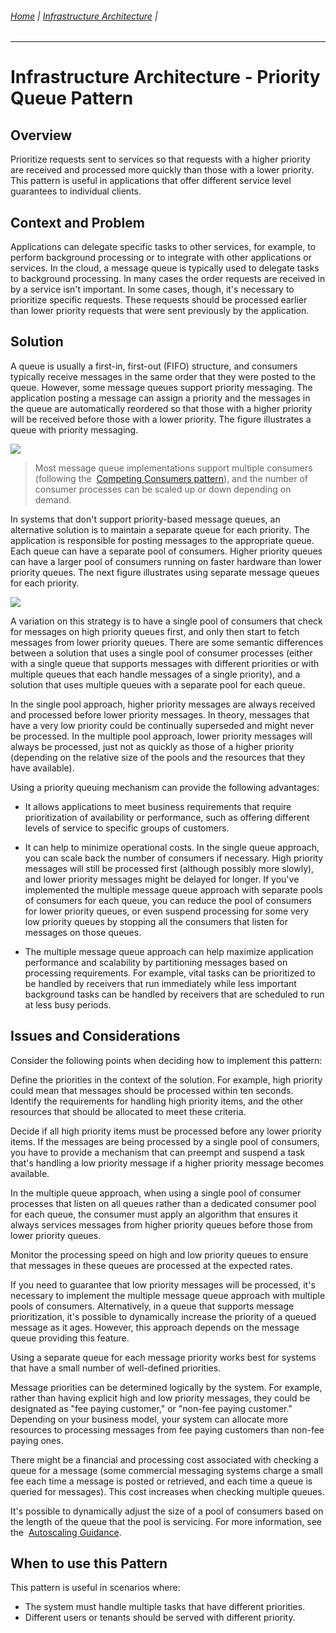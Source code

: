 ###### [Home](https://github.com/RyKaj/Documentation/blob/master/README.md) | [Infrastructure Architecture](https://github.com/RyKaj/Documentation/tree/master/InfrastructureArchitecture/README.md) |
------------


Infrastructure Architecture - Priority Queue Pattern
==================================================


 
Overview
--------

Prioritize requests sent to services so that requests with a higher
priority are received and processed more quickly than those with a lower
priority. This pattern is useful in applications that offer different
service level guarantees to individual clients.

Context and Problem
-------------------

Applications can delegate specific tasks to other services, for example,
to perform background processing or to integrate with other applications
or services. In the cloud, a message queue is typically used to delegate
tasks to background processing. In many cases the order requests are
received in by a service isn\'t important. In some cases, though, it\'s
necessary to prioritize specific requests. These requests should be
processed earlier than lower priority requests that were sent previously
by the application.

Solution
--------

A queue is usually a first-in, first-out (FIFO) structure, and consumers
typically receive messages in the same order that they were posted to
the queue. However, some message queues support priority messaging. The
application posting a message can assign a priority and the messages in
the queue are automatically reordered so that those with a higher
priority will be received before those with a lower priority. The figure
illustrates a queue with priority messaging.

![](attachments/463533389/463533387.png)

> Most message queue implementations support multiple consumers
> (following the  [Competing Consumers
> pattern](https://docs.microsoft.com/en-us/azure/architecture/patterns/competing-consumers)),
> and the number of consumer processes can be scaled up or down
> depending on demand.

In systems that don\'t support priority-based message queues, an
alternative solution is to maintain a separate queue for each priority.
The application is responsible for posting messages to the appropriate
queue. Each queue can have a separate pool of consumers. Higher priority
queues can have a larger pool of consumers running on faster hardware
than lower priority queues. The next figure illustrates using separate
message queues for each priority.

![](attachments/463533389/463533388.png)

A variation on this strategy is to have a single pool of consumers that
check for messages on high priority queues first, and only then start to
fetch messages from lower priority queues. There are some semantic
differences between a solution that uses a single pool of consumer
processes (either with a single queue that supports messages with
different priorities or with multiple queues that each handle messages
of a single priority), and a solution that uses multiple queues with a
separate pool for each queue.

In the single pool approach, higher priority messages are always
received and processed before lower priority messages. In theory,
messages that have a very low priority could be continually superseded
and might never be processed. In the multiple pool approach, lower
priority messages will always be processed, just not as quickly as those
of a higher priority (depending on the relative size of the pools and
the resources that they have available).

Using a priority queuing mechanism can provide the following advantages:

-   It allows applications to meet business requirements that require
    prioritization of availability or performance, such as offering
    different levels of service to specific groups of customers.

-   It can help to minimize operational costs. In the single queue
    approach, you can scale back the number of consumers if necessary.
    High priority messages will still be processed first (although
    possibly more slowly), and lower priority messages might be delayed
    for longer. If you\'ve implemented the multiple message queue
    approach with separate pools of consumers for each queue, you can
    reduce the pool of consumers for lower priority queues, or even
    suspend processing for some very low priority queues by stopping all
    the consumers that listen for messages on those queues.

-   The multiple message queue approach can help maximize application
    performance and scalability by partitioning messages based on
    processing requirements. For example, vital tasks can be prioritized
    to be handled by receivers that run immediately while less important
    background tasks can be handled by receivers that are scheduled to
    run at less busy periods.

Issues and Considerations
-------------------------

Consider the following points when deciding how to implement this
pattern:

Define the priorities in the context of the solution. For example, high
priority could mean that messages should be processed within ten
seconds. Identify the requirements for handling high priority items, and
the other resources that should be allocated to meet these criteria.

Decide if all high priority items must be processed before any lower
priority items. If the messages are being processed by a single pool of
consumers, you have to provide a mechanism that can preempt and suspend
a task that\'s handling a low priority message if a higher priority
message becomes available.

In the multiple queue approach, when using a single pool of consumer
processes that listen on all queues rather than a dedicated consumer
pool for each queue, the consumer must apply an algorithm that ensures
it always services messages from higher priority queues before those
from lower priority queues.

Monitor the processing speed on high and low priority queues to ensure
that messages in these queues are processed at the expected rates.

If you need to guarantee that low priority messages will be processed,
it\'s necessary to implement the multiple message queue approach with
multiple pools of consumers. Alternatively, in a queue that supports
message prioritization, it\'s possible to dynamically increase the
priority of a queued message as it ages. However, this approach depends
on the message queue providing this feature.

Using a separate queue for each message priority works best for systems
that have a small number of well-defined priorities.

Message priorities can be determined logically by the system. For
example, rather than having explicit high and low priority messages,
they could be designated as "fee paying customer," or "non-fee paying
customer." Depending on your business model, your system can allocate
more resources to processing messages from fee paying customers than
non-fee paying ones.

There might be a financial and processing cost associated with checking
a queue for a message (some commercial messaging systems charge a small
fee each time a message is posted or retrieved, and each time a queue is
queried for messages). This cost increases when checking multiple
queues.

It\'s possible to dynamically adjust the size of a pool of consumers
based on the length of the queue that the pool is servicing. For more
information, see the  [Autoscaling
Guidance](https://msdn.microsoft.com/library/dn589774.aspx).

When to use this Pattern
------------------------

This pattern is useful in scenarios where:

-   The system must handle multiple tasks that have different
    priorities.
-   Different users or tenants should be served with different priority.

